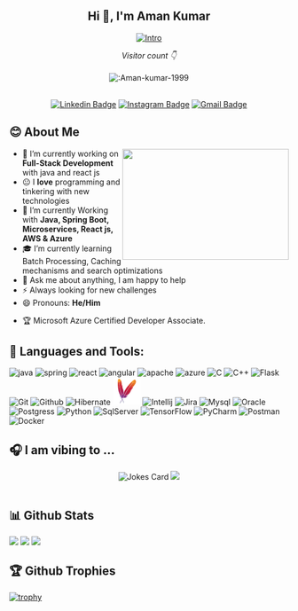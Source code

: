 <h2 align="center"> Hi 👋, I'm Aman Kumar</h2>

<div align ="center">  
  
[![Intro](https://readme-typing-svg.demolab.com?font=Source+Code+Pro&duration=4000&pause=1000&color=FFFFFF&center=true&vCenter=true&random=false&width=435&lines=I+am+a+Backend+Developer!!!;I+%E2%9D%A4%EF%B8%8F+Open+Source!!!;I+Work+primarily+in+Spring+Boot)](https://git.io/typing-svg)
</div>

<div align ="center">
 <em> Visitor count 👇</em>
  <br>
  <br>
  <img src="http://anime-page-counter.glitch.me/get/@:Aman-kumar-1999" alt=":Aman-kumar-1999"/>
</div>
<br>
<div align ="center">
  
[![Linkedin Badge](https://img.shields.io/badge/-aman_kumar_9050b3203-blue?style=flat&logo=Linkedin&logoColor=white&link=https://www.linkedin.com/in/aman-kumar-9050b3203/)](https://www.linkedin.com/in/aman-kumar-9050b3203/)
[![Instagram Badge](https://img.shields.io/badge/-@aman__kr.09-purple?style=flat&logo=instagram&logoColor=white&link=https://instagram.com/aman__kr.09/)](https://www.linkedin.com/in/aman__kr.09/)
[![Gmail Badge](https://img.shields.io/badge/-amankumar.rcm19990923@gmail.com-c14438?style=flat&logo=Gmail&logoColor=white&link=mailto:amankumar.rcm19990923@gmail.com)](mailto:amankumar.rcm19990923@gmail.com)
</div>


## 😊 About Me

<img src ="https://user-images.githubusercontent.com/74038190/225813708-98b745f2-7d22-48cf-9150-083f1b00d6c9.gif" align = right height = 200 width = 300/>

- 🔭 I’m currently working on  **Full-Stack Development** with java and react js
- :neutral_face: I **love**  programming and tinkering with new technologies
- 🌱 I’m currently Working with **Java, Spring Boot, Microservices, React js, AWS & Azure**
- 🎓 I’m currently learning Batch Processing, Caching mechanisms and search optimizations
- 💬 Ask me about anything, I am happy to help
- ⚡ Always looking for new challenges
- 😄 Pronouns: **He/Him** 
<!--- - :bulb: I write occasionally on [Medium](https://medium.com/@Aman-kumar-1999) regarding tech and web development 🌐👨🏻‍💻 -->
- 🏆 Microsoft Azure Certified Developer Associate.
<!--- - 🌐 Visit my [porfolio website](https://Aman-kumar-1999.github.io/) for complete background and contact.-->

## 🔨 Languages and Tools:

<div>
  <img src="https://cdn.jsdelivr.net/gh/devicons/devicon/icons/java/java-original-wordmark.svg" alt="java" height=50 width=50/>
  <img src="https://cdn.jsdelivr.net/gh/devicons/devicon/icons/spring/spring-original.svg" alt="spring" height=50 width=50 />
  <img src="https://cdn.jsdelivr.net/gh/devicons/devicon/icons/react/react-original-wordmark.svg" alt="react" height=50 width=50 />
  <img src="https://cdn.jsdelivr.net/gh/devicons/devicon/icons/angular/angular-original-wordmark.svg" alt="angular" height=60 width=60 />
  <img src="https://cdn.jsdelivr.net/gh/devicons/devicon/icons/apache/apache-original-wordmark.svg" alt="apache" height=50 width=50/>
  <img src="https://cdn.jsdelivr.net/gh/devicons/devicon/icons/azure/azure-original.svg" alt="azure" height=50 width=50/>
  <img src="https://cdn.jsdelivr.net/gh/devicons/devicon/icons/c/c-original.svg" alt="C" height=50 width=50 />
  <img src="https://cdn.jsdelivr.net/gh/devicons/devicon/icons/cplusplus/cplusplus-original.svg" alt="C++" height=50 width=50  />
  <img src="https://cdn.jsdelivr.net/gh/devicons/devicon/icons/flask/flask-original.svg" alt="Flask" height=50 width=50 />
  <img src="https://cdn.jsdelivr.net/gh/devicons/devicon/icons/git/git-original.svg" alt="Git" height=50 width=50/>
  <img src="https://cdn.jsdelivr.net/gh/devicons/devicon/icons/github/github-original.svg" alt="Github" height=50 width=50/>
  <img src ="https://www.vectorlogo.zone/logos/hibernate/hibernate-icon.svg" alt="Hibernate" height=50 width=50/>
  <img src="https://github.com/vscode-icons/vscode-icons/blob/master/icons/file_type_maven.svg" alt="Maven" height=50 width=50/>
  <img src="https://cdn.jsdelivr.net/gh/devicons/devicon/icons/intellij/intellij-original.svg" alt="Intellij" height=50 width=50 />
  <img src="https://cdn.jsdelivr.net/gh/devicons/devicon/icons/jira/jira-original-wordmark.svg" alt="Jira" height=50 width=50/>
<!--   <img src="https://cdn.jsdelivr.net/gh/devicons/devicon/icons/latex/latex-original.svg" alt="Latex" height=50 width=50/> -->
  <img src="https://cdn.jsdelivr.net/gh/devicons/devicon/icons/mysql/mysql-original.svg" alt="Mysql" height=50 width=50/>
  <img src="https://cdn.jsdelivr.net/gh/devicons/devicon/icons/oracle/oracle-original.svg" alt="Oracle" height=50 width=50/>
  <img src="https://cdn.jsdelivr.net/gh/devicons/devicon/icons/postgresql/postgresql-original.svg" alt="Postgress" height=50 width=50/>
  <img src="https://cdn.jsdelivr.net/gh/devicons/devicon/icons/python/python-original.svg" alt="Python" height=50 width=50/>
  <img src="https://cdn.jsdelivr.net/gh/devicons/devicon/icons/microsoftsqlserver/microsoftsqlserver-plain-wordmark.svg" alt="SqlServer" height=50 width=50/>
  <img src="https://cdn.jsdelivr.net/gh/devicons/devicon/icons/tensorflow/tensorflow-original.svg"  alt="TensorFlow" height=50 width=50/>
<!--   <img src="https://cdn.jsdelivr.net/gh/devicons/devicon/icons/opencv/opencv-original.svg" alt="OpenCv" height=50 width=50/> -->
  <img src="https://cdn.jsdelivr.net/gh/devicons/devicon/icons/pycharm/pycharm-original.svg" alt="PyCharm" height=50 width=50/ />
  <img src="https://www.vectorlogo.zone/logos/getpostman/getpostman-icon.svg" alt="Postman" height=50 width=50 />
  <img src="https://cdn.jsdelivr.net/gh/devicons/devicon/icons/docker/docker-original.svg" alt="Docker" height=50 width=50 />
</div>

## 🎧 I am vibing to ...
<div align="center">
  <img src="https://readme-jokes.vercel.app/api?hideBorder&theme=radical" alt="Jokes Card" />
  <img src ="https://spotify-recently-played-readme.vercel.app/api?user=31k5rbjy6j2yk7ov746i3hbbgrgy&count=2"/>
</div>
<br>


## 📊 Github Stats

<div name ="stats">
  <img src ="http://github-profile-summary-cards.vercel.app/api/cards/profile-details?username=Aman-kumar-1999&theme=radical"/>
  <img src ="http://github-profile-summary-cards.vercel.app/api/cards/stats?username=Aman-kumar-1999&theme=radical"/>
  <img src ="http://github-profile-summary-cards.vercel.app/api/cards/repos-per-language?username=Aman-kumar-1999&theme=radical"/>
</div>





## 🏆 Github Trophies

[![trophy](https://github-profile-trophy.vercel.app/?username=Aman-kumar-1999&theme=radical&title=MultiLanguage,Stars,Commits,Repositories,Experience,Followers,PullRequest,Issues)](https://github.com/Aman-kumar-1999/github-profile-trophy)






